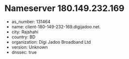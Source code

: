 # Nameserver 180.149.232.169

* as_number: 131464
* name: client-180-149-232-169.digijadoo.net.
* city: Rajshahi
* country: BD
* organization: Digi Jadoo Broadband Ltd
* version: Unknown
* dnssec: true
